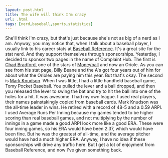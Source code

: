 ```yaml
---
layout: post.html
title: The wife will think I'm crazy
url: .html
tags: [nerd,baseball,sports,statistics]
---
```

She'll think I'm crazy, but that's just because she's not as big of a nerd as I am. Anyway, you may notice that, when I talk about a baseball player, I usually link to his career stats at [Baseball Reference](http://www.baseball-reference.com). It's a great site for the stat nerd. And they support themselves through sponsorships. Yesterday, I decided to sponsor two pages in the name of Complaint Hub. The first is [Chad Bradford](http://www.baseball-reference.com/b/bradfch01.shtml), one of the stars of [Moneyball](http://www.amazon.com/Moneyball-Art-Winning-Unfair-Game/dp/0393324818/ref=pd_bbs_sr_1?ie=UTF8&s=books&qid=1207586525&sr=8-1) and now an Oriole. As you can see from his stat page, Billy Beane and the A's got four years out of him for about what the Orioles are paying him this year. But that's okay. The second is [Mark Knudson](http://www.baseball-reference.com/k/knudsma01.shtml). When I was little, I had a little handheld baseball game, Tomy Pocket Baseball. You pulled the lever and a ball dropped, and then you released the lever to swing the bat and try to hit the ball into one of the holes for a hit. It was awesome. I had my own league. I used real players, their names painstakingly copied from baseball cards. Mark Knudson was the all-time leader in wins. He retired with a record of 48-5 and a 0.59 ARPI. I used Average Runs Per Inning because my games tended to be higher scoring than real baseball games, and not multiplying by the number of innings in a game made a good ARPI look more like a good ERA. These were four inning games, so his ERA would have been 2.37, which would have been fine. But he was the greatest of all-time, and the average pitcher would have had a much higher ERA. Anyway, I have no idea if these sponsorships will drive any traffic here. But I get a lot of enjoyment from Baseball Reference, and now I've given something back. 
